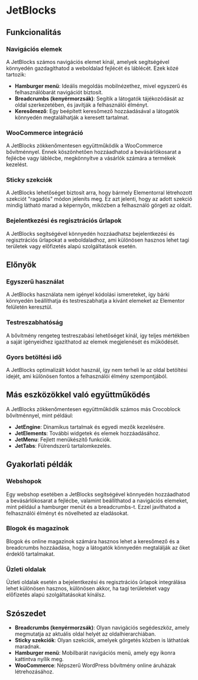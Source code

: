# JetBlocks

## Funkcionalitás

### Navigációs elemek

A JetBlocks számos navigációs elemet kínál, amelyek segítségével könnyedén gazdagíthatod a weboldalad fejlécét és láblécét. Ezek közé tartozik:

- **Hamburger menü**: Ideális megoldás mobilnézethez, mivel egyszerű és felhasználóbarát navigációt biztosít.
- **Breadcrumbs (kenyérmorzsák)**: Segítik a látogatók tájékozódását az oldal szerkezetében, és javítják a felhasználói élményt.
- **Keresőmező**: Egy beépített keresőmező hozzáadásával a látogatók könnyedén megtalálhatják a keresett tartalmat.

### WooCommerce integráció

A JetBlocks zökkenőmentesen együttműködik a WooCommerce bővítménnyel. Ennek köszönhetően hozzáadhatod a bevásárlókosarat a fejlécbe vagy láblécbe, megkönnyítve a vásárlók számára a termékek kezelést.

### Sticky szekciók

A JetBlocks lehetőséget biztosít arra, hogy bármely Elementorral létrehozott szekciót "ragadós" módon jeleníts meg. Ez azt jelenti, hogy az adott szekció mindig látható marad a képernyőn, miközben a felhasználó görgeti az oldalt.

### Bejelentkezési és regisztrációs űrlapok

A JetBlocks segítségével könnyedén hozzáadhatsz bejelentkezési és regisztrációs űrlapokat a weboldaladhoz, ami különösen hasznos lehet tagi területek vagy előfizetés alapú szolgáltatások esetén.

## Előnyök

### Egyszerű használat

A JetBlocks használata nem igényel kódolási ismereteket, így bárki könnyedén beállíthatja és testreszabhatja a kívánt elemeket az Elementor felületén keresztül.

### Testreszabhatóság

A bővítmény rengeteg testreszabási lehetőséget kínál, így teljes mértékben a saját igényeidhez igazíthatod az elemek megjelenését és működését. 

### Gyors betöltési idő

A JetBlocks optimalizált kódot használ, így nem terheli le az oldal betöltési idejét, ami különösen fontos a felhasználói élmény szempontjából.

## Más eszközökkel való együttműködés

A JetBlocks zökkenőmentesen együttműködik számos más Crocoblock bővítménnyel, mint például:

- **JetEngine**: Dinamikus tartalmak és egyedi mezők kezelésére.
- **JetElements**: További widgetek és elemek hozzáadásához.
- **JetMenu**: Fejlett menükészítő funkciók.
- **JetTabs**: Fülrendszerű tartalomkezelés.

## Gyakorlati példák

### Webshopok

Egy webshop esetében a JetBlocks segítségével könnyedén hozzáadhatod a bevásárlókosarat a fejlécbe, valamint beállíthatod a navigációs elemeket, mint például a hamburger menüt és a breadcrumbs-t. Ezzel javíthatod a felhasználói élményt és növelheted az eladásokat.

### Blogok és magazinok

Blogok és online magazinok számára hasznos lehet a keresőmező és a breadcrumbs hozzáadása, hogy a látogatók könnyedén megtalálják az őket érdeklő tartalmakat.

### Üzleti oldalak

Üzleti oldalak esetén a bejelentkezési és regisztrációs űrlapok integrálása lehet különösen hasznos, különösen akkor, ha tagi területeket vagy előfizetés alapú szolgáltatásokat kínálsz.

## Szószedet

- **Breadcrumbs (kenyérmorzsák)**: Olyan navigációs segédeszköz, amely megmutatja az aktuális oldal helyét az oldalhierarchiában.
- **Sticky szekciók**: Olyan szekciók, amelyek görgetés közben is láthatóak maradnak.
- **Hamburger menü**: Mobilbarát navigációs menü, amely egy ikonra kattintva nyílik meg.
- **WooCommerce**: Népszerű WordPress bővítmény online áruházak létrehozásához.